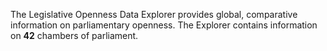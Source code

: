 The Legislative Openness Data Explorer provides global, comparative information on parliamentary openness. The Explorer contains information on **42** chambers of parliament.
